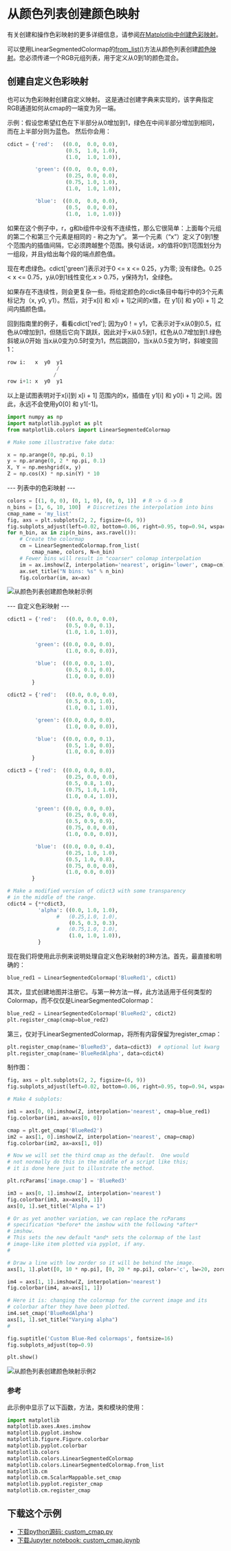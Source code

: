 # 从颜色列表创建颜色映射

有关创建和操作色彩映射的更多详细信息，请参阅[在Matplotlib中创建色彩映射](https://matplotlib.org/tutorials/colors/colormap-manipulation.html)。

可以使用LinearSegmentedColormap的[from_list()](https://matplotlib.org/api/_as_gen/matplotlib.colors.LinearSegmentedColormap.html#matplotlib.colors.LinearSegmentedColormap.from_list)方法从颜色列表创建[颜色映射](https://matplotlib.org/tutorials/colors/colormaps.html)。您必须传递一个RGB元组列表，用于定义从0到1的颜色混合。

## 创建自定义色彩映射

也可以为色彩映射创建自定义映射。 这是通过创建字典来实现的，该字典指定RGB通道如何从cmap的一端变为另一端。

示例：假设您希望红色在下半部分从0增加到1，绿色在中间半部分增加到相同，而在上半部分则为蓝色。 然后你会用：

```python
cdict = {'red':   ((0.0,  0.0, 0.0),
                   (0.5,  1.0, 1.0),
                   (1.0,  1.0, 1.0)),

         'green': ((0.0,  0.0, 0.0),
                   (0.25, 0.0, 0.0),
                   (0.75, 1.0, 1.0),
                   (1.0,  1.0, 1.0)),

         'blue':  ((0.0,  0.0, 0.0),
                   (0.5,  0.0, 0.0),
                   (1.0,  1.0, 1.0))}
```

如果在这个例子中，r，g和b组件中没有不连续性，那么它很简单：上面每个元组的第二个和第三个元素是相同的 - 称之为“y”。 第一个元素（“x”）定义了0到1整个范围内的插值间隔，它必须跨越整个范围。换句话说，x的值将0到1范围划分为一组段，并且y给出每个段的端点颜色值。 

现在考虑绿色。cdict['green']表示对于0 <= x <= 0.25，y为零; 没有绿色。0.25 < x <= 0.75，y从0到1线性变化.x > 0.75，y保持为1，全绿色。

如果存在不连续性，则会更复杂一些。将给定颜色的cdict条目中每行中的3个元素标记为（x, y0, y1）。然后，对于x[i] 和 x[i + 1]之间的x值，在 y1[i] 和 y0[i + 1] 之间内插颜色值。

回到指南里的例子，看看cdict['red']; 因为y0！= y1，它表示对于x从0到0.5，红色从0增加到1，但随后它向下跳跃，因此对于x从0.5到1，红色从0.7增加到1.绿色斜坡从0开始 当x从0变为0.5时变为1，然后跳回0，当x从0.5变为1时，斜坡变回1：

```python
row i:   x  y0  y1
                /
               /
row i+1: x  y0  y1
```

以上是试图表明对于x[i]到 x[i + 1] 范围内的x，插值在 y1[i] 和 y0[i + 1] 之间。因此，永远不会使用y0[0] 和 y1[-1]。

```python
import numpy as np
import matplotlib.pyplot as plt
from matplotlib.colors import LinearSegmentedColormap

# Make some illustrative fake data:

x = np.arange(0, np.pi, 0.1)
y = np.arange(0, 2 * np.pi, 0.1)
X, Y = np.meshgrid(x, y)
Z = np.cos(X) * np.sin(Y) * 10
```

--- 列表中的色彩映射 ---

```python
colors = [(1, 0, 0), (0, 1, 0), (0, 0, 1)]  # R -> G -> B
n_bins = [3, 6, 10, 100]  # Discretizes the interpolation into bins
cmap_name = 'my_list'
fig, axs = plt.subplots(2, 2, figsize=(6, 9))
fig.subplots_adjust(left=0.02, bottom=0.06, right=0.95, top=0.94, wspace=0.05)
for n_bin, ax in zip(n_bins, axs.ravel()):
    # Create the colormap
    cm = LinearSegmentedColormap.from_list(
        cmap_name, colors, N=n_bin)
    # Fewer bins will result in "coarser" colomap interpolation
    im = ax.imshow(Z, interpolation='nearest', origin='lower', cmap=cm)
    ax.set_title("N bins: %s" % n_bin)
    fig.colorbar(im, ax=ax)
```

![从颜色列表创建颜色映射示例](/static/images/gallery/sphx_glr_custom_cmap_001.png)

--- 自定义色彩映射 ---

```python
cdict1 = {'red':   ((0.0, 0.0, 0.0),
                   (0.5, 0.0, 0.1),
                   (1.0, 1.0, 1.0)),

         'green': ((0.0, 0.0, 0.0),
                   (1.0, 0.0, 0.0)),

         'blue':  ((0.0, 0.0, 1.0),
                   (0.5, 0.1, 0.0),
                   (1.0, 0.0, 0.0))
        }

cdict2 = {'red':   ((0.0, 0.0, 0.0),
                   (0.5, 0.0, 1.0),
                   (1.0, 0.1, 1.0)),

         'green': ((0.0, 0.0, 0.0),
                   (1.0, 0.0, 0.0)),

         'blue':  ((0.0, 0.0, 0.1),
                   (0.5, 1.0, 0.0),
                   (1.0, 0.0, 0.0))
        }

cdict3 = {'red':  ((0.0, 0.0, 0.0),
                   (0.25, 0.0, 0.0),
                   (0.5, 0.8, 1.0),
                   (0.75, 1.0, 1.0),
                   (1.0, 0.4, 1.0)),

         'green': ((0.0, 0.0, 0.0),
                   (0.25, 0.0, 0.0),
                   (0.5, 0.9, 0.9),
                   (0.75, 0.0, 0.0),
                   (1.0, 0.0, 0.0)),

         'blue':  ((0.0, 0.0, 0.4),
                   (0.25, 1.0, 1.0),
                   (0.5, 1.0, 0.8),
                   (0.75, 0.0, 0.0),
                   (1.0, 0.0, 0.0))
        }

# Make a modified version of cdict3 with some transparency
# in the middle of the range.
cdict4 = {**cdict3,
          'alpha': ((0.0, 1.0, 1.0),
                #   (0.25,1.0, 1.0),
                    (0.5, 0.3, 0.3),
                #   (0.75,1.0, 1.0),
                    (1.0, 1.0, 1.0)),
          }
```

现在我们将使用此示例来说明处理自定义色彩映射的3种方法。首先，最直接和明确的：

```python
blue_red1 = LinearSegmentedColormap('BlueRed1', cdict1)
```

其次，显式创建地图并注册它。与第一种方法一样，此方法适用于任何类型的Colormap，而不仅仅是LinearSegmentedColormap：

```python
blue_red2 = LinearSegmentedColormap('BlueRed2', cdict2)
plt.register_cmap(cmap=blue_red2)
```

第三，仅对于LinearSegmentedColormap，将所有内容保留为register_cmap：

```python
plt.register_cmap(name='BlueRed3', data=cdict3)  # optional lut kwarg
plt.register_cmap(name='BlueRedAlpha', data=cdict4)
```

制作图：

```python
fig, axs = plt.subplots(2, 2, figsize=(6, 9))
fig.subplots_adjust(left=0.02, bottom=0.06, right=0.95, top=0.94, wspace=0.05)

# Make 4 subplots:

im1 = axs[0, 0].imshow(Z, interpolation='nearest', cmap=blue_red1)
fig.colorbar(im1, ax=axs[0, 0])

cmap = plt.get_cmap('BlueRed2')
im2 = axs[1, 0].imshow(Z, interpolation='nearest', cmap=cmap)
fig.colorbar(im2, ax=axs[1, 0])

# Now we will set the third cmap as the default.  One would
# not normally do this in the middle of a script like this;
# it is done here just to illustrate the method.

plt.rcParams['image.cmap'] = 'BlueRed3'

im3 = axs[0, 1].imshow(Z, interpolation='nearest')
fig.colorbar(im3, ax=axs[0, 1])
axs[0, 1].set_title("Alpha = 1")

# Or as yet another variation, we can replace the rcParams
# specification *before* the imshow with the following *after*
# imshow.
# This sets the new default *and* sets the colormap of the last
# image-like item plotted via pyplot, if any.
#

# Draw a line with low zorder so it will be behind the image.
axs[1, 1].plot([0, 10 * np.pi], [0, 20 * np.pi], color='c', lw=20, zorder=-1)

im4 = axs[1, 1].imshow(Z, interpolation='nearest')
fig.colorbar(im4, ax=axs[1, 1])

# Here it is: changing the colormap for the current image and its
# colorbar after they have been plotted.
im4.set_cmap('BlueRedAlpha')
axs[1, 1].set_title("Varying alpha")
#

fig.suptitle('Custom Blue-Red colormaps', fontsize=16)
fig.subplots_adjust(top=0.9)

plt.show()
```

![从颜色列表创建颜色映射示例2](/static/images/gallery/sphx_glr_custom_cmap_002.png)

### 参考

此示例中显示了以下函数，方法，类和模块的使用：

```python
import matplotlib
matplotlib.axes.Axes.imshow
matplotlib.pyplot.imshow
matplotlib.figure.Figure.colorbar
matplotlib.pyplot.colorbar
matplotlib.colors
matplotlib.colors.LinearSegmentedColormap
matplotlib.colors.LinearSegmentedColormap.from_list
matplotlib.cm
matplotlib.cm.ScalarMappable.set_cmap
matplotlib.pyplot.register_cmap
matplotlib.cm.register_cmap
```

## 下载这个示例
            
- [下载python源码: custom_cmap.py](https://matplotlib.org/_downloads/custom_cmap.py)
- [下载Jupyter notebook: custom_cmap.ipynb](https://matplotlib.org/_downloads/custom_cmap.ipynb)